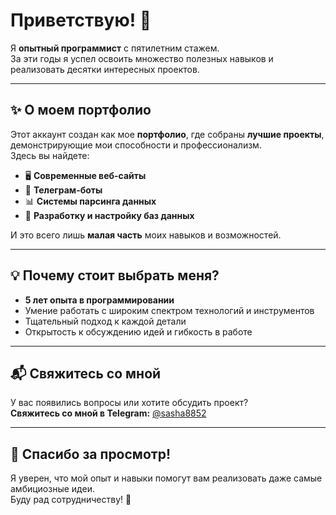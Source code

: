 # Приветствую! 👋  

Я **опытный программист** с пятилетним стажем.  
За эти годы я успел освоить множество полезных навыков и реализовать десятки интересных проектов.  

---

## ✨ О моем портфолио

Этот аккаунт создан как мое **портфолио**, где собраны **лучшие проекты**, демонстрирующие мои способности и профессионализм.  
Здесь вы найдете:  
- 🖥️ **Современные веб-сайты**  
- 🤖 **Телеграм-боты**  
- 📊 **Системы парсинга данных**  
- 📂 **Разработку и настройку баз данных**

И это всего лишь **малая часть** моих навыков и возможностей.  

---

## 💡 Почему стоит выбрать меня?

- **5 лет опыта в программировании**  
- Умение работать с широким спектром технологий и инструментов  
- Тщательный подход к каждой детали  
- Открытость к обсуждению идей и гибкость в работе  

---

## 📬 Свяжитесь со мной

У вас появились вопросы или хотите обсудить проект?  
**Свяжитесь со мной в Telegram:** [@sasha8852](https://t.me/sasha8852)  

---

## 💼 Спасибо за просмотр!

Я уверен, что мой опыт и навыки помогут вам реализовать даже самые амбициозные идеи.  
Буду рад сотрудничеству! 🙌  


